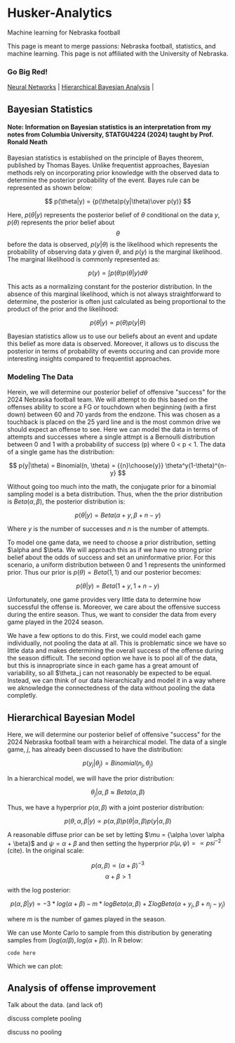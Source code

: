 # Husker-Analytics
Machine learning for Nebraska football

This page is meant to merge passions: Nebraska football, statistics, and machine learning. This page is not affiliated with the University of Nebraska.

### Go Big Red!

[Neural Networks](NeuralNet.md)  |  [Hierarchical Bayesian Analysis](HierarchicalBayes.md)  |  

## Bayesian Statistics
#### Note: Information on Bayesian statistics is an interpretation from my notes from Columbia University, STATGU4224 (2024) taught by Prof. Ronald Neath

Bayesian statistics is established on the principle of Bayes theorem, published by Thomas Bayes. Unlike frequentist approaches, Bayesian methods rely on incorporating prior knowledge with the observed data to determine the posterior probability of the event. Bayes rule can be represented as shown below:

$$ p(\theta|y) = {p(\theta)p(y|\theta)\over p(y)} $$

Here, $p(\theta|y)$ represents the posterior belief of $\theta$ conditional on the data $y$, $p(\theta)$ represents the prior belief about $$\theta$$ before the data is observed, $p(y|\theta)$ is the likelihood which represents the probability of observing data $y$ given $\theta$, and $p(y)$ is the marginal likelihood. The marginal likelihood is commonly represented as:

$$ p(y) = \int p(\theta)p(\theta|y)d\theta $$

This acts as a normalizing constant for the posterior distribution. In the absence of this marginal likelihood, which is not always straightforward to determine, the posterior is often just calculated as being proportional to the product of the prior and the likelihood:

$$ p(\theta|y) \propto {p(\theta)p(y|\theta)} $$

Bayesian statistics allow us to use our beliefs about an event and update this belief as more data is observed. Moreover, it allows us to discuss the posterior in terms of probability of events occuring and can provide more interesting insights compared to frequentist approaches. 

### Modeling The Data
Herein, we will determine our posterior belief of offensive "success" for the 2024 Nebraska football team. We will attempt to do this based on the offenses ability to score a FG or touchdown when beginning (with a first down) between 60 and 70 yards from the endzone. This was chosen as a touchback is placed on the 25 yard line and is the most common drive we should expect an offense to see. Here we can model the data in terms of attempts and successes where a single attmpt is a Bernoulli distribution between 0 and 1 with a probability of success (p) where 0 < p < 1. The data of a single game has the distribution:

$$ p(y|\theta) = Binomial(n, \theta) = {{n}\choose{y}} \theta^y(1-\theta)^{n-y} $$

Without going too much into the math, the conjugate prior for a binomial sampling model is a beta distribution. Thus, when the the prior distribution is $Beta(\alpha,\beta)$, the posterior distribution is:

$$ p(\theta|y) = Beta(\alpha +y, \beta +n-y) $$

Where $y$ is the number of successes and $n$ is the number of attempts. 

To model one game data, we need to choose a prior distribution, setting $\alpha and $\beta. We will approach this as if we have no strong prior belief about the odds of success and set an uninformative prior. For this scenario, a uniform distribution between 0 and 1 represents the uninformed prior. Thus our prior is $p(\theta) = Beta(1,1)$ and our posterior becomes:

$$ p(\theta|y) = Beta(1+y, 1+n-y) $$

Unfortunately, one game provides very little data to determine how successful the offense is. Moreover, we care about the offensive success during the entire season. Thus, we want to consider the data from every game played in the 2024 season. 

We have a few options to do this. First, we could model each game individually, not pooling the data at all. This is problematic since we have so little data and makes determining the overall success of the offense during the season difficult. The second option we have is to pool all of the data, but this is innapropriate since in each game has a great amount of variability, so all $\theta_j can not reasonably be expected to be equal. Instead, we can think of our data hierarchically and model it in a way where we aknowledge the connectedness of the data without pooling the data completly. 


## Hierarchical Bayesian Model
Here, we will determine our posterior belief of offensive "success" for the 2024 Nebraska football team with a heirarchical model. The data of a single game, $j$, has already been discussed to have the distribution:

$$ p(y_j|\theta_j) = Binomial(n_j, \theta_j) $$

In a hierarchical model, we will have the prior distribution:

$$ \theta_j|\alpha, \beta \approx Beta(\alpha, \beta) $$

Thus, we have a hyperprior $p(\alpha, \beta)$ with a joint posterior distribution:

$$ p(\theta,\alpha,\beta|y) \propto p(\alpha,\beta)p(\theta|\alpha,\beta)p(y|\alpha,\beta) $$

A reasonable diffuse prior can be set by letting $\mu = {\alpha \over \alpha + \beta}$ and $\psi = \alpha + \beta$ and then setting the hyperprior $p(\mu, \psi) = \propto psi^{-2}$ (cite). In the original scale:


$$ p(\alpha, \beta) \propto (\alpha + \beta)^{-3} $$  $$ \alpha + \beta >1 $$

with the log posterior:

$$ p(\alpha, \beta | y) = -3 * log(\alpha + \beta) - m*logBeta(\alpha, \beta) + \Sigma log Beta(\alpha + y_j, \beta + n_j - y_j) $$

where $m$ is the number of games played in the season. 

We can use Monte Carlo to sample from this distribution by generating samples from $(log(\alpha/\beta),log(\alpha + \beta))$. In R below:
```
code here
```
Which we can plot:








## Analysis of offense improvement
Talk about the data. (and lack of)

discuss complete pooling

discuss no pooling




